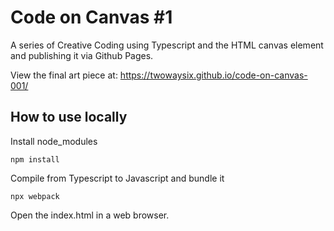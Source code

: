 # Code on Canvas #1

A series of Creative Coding using Typescript and the HTML canvas element and publishing it via Github Pages.

View the final art piece at:
https://twowaysix.github.io/code-on-canvas-001/

## How to use locally
 Install node_modules
```
npm install
```
Compile from Typescript to Javascript and bundle it
```
npx webpack
```
Open the index.html in a web browser.